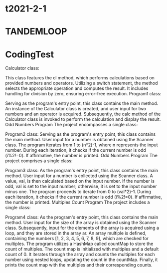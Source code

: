 # t2021-2-1
# TANDEMLOOP
# CodingTest



Calculator class:

This class features the cl method, which performs calculations based on provided numbers and operators.
Utilizing a switch statement, the method selects the appropriate operation and computes the result.
It includes handling for division by zero, ensuring error-free execution.
Program1 class:

Serving as the program's entry point, this class contains the main method.
An instance of the Calculator class is created, and user input for two numbers and an operator is acquired.
Subsequently, the calc method of the Calculator class is invoked to perform the calculation and display the result.
Odd Numbers Program
The project encompasses a single class:

Program2 class:
Serving as the program's entry point, this class contains the main method.
User input for a number is obtained using the Scanner class.
The program iterates from 1 to (n*2)-1, where n represents the input number.
During each iteration, it checks if the current number is odd (i%2!=0). If affirmative, the number is printed.
Odd Numbers Program
The project comprises a single class:

Program3 class:
As the program's entry point, this class contains the main method.
User input for a number is collected using the Scanner class.
A value, val, is then calculated based on the input number. If the number is odd, val is set to the input number; otherwise, it is set to the input number minus one.
The program proceeds to iterate from 0 to (val*2)-1.
During each iteration, it checks if the current number is odd (i%2!=0). If affirmative, the number is printed.
Multiples Count Program
The project includes a single class:

Program4 class:
As the program's entry point, this class contains the main method.
User input for the size of the array is obtained using the Scanner class.
Subsequently, input for the elements of the array is acquired using a loop, and they are stored in the array ar.
An array multiple is defined, containing the numbers [1, 2, 3, 4, 5, 6, 7, 8, 9], which are checked for multiples.
The program utilizes a HashMap called countMap to store the count of multiples.
The count map is initialized with multiples and a default count of 0.
It iterates through the array and counts the multiples for each number using nested loops, updating the count in the countMap.
Finally, it prints the count map with the multiples and their corresponding counts.
